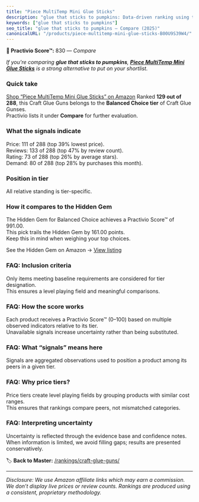 ```yaml
---
title: "Piece MultiTemp Mini Glue Sticks"
description: "glue that sticks to pumpkins: Data-driven ranking using the Practivio Score™. Positioned by quality, value, demand, findability, momentum."
keywords: ["glue that sticks to pumpkins"]
seo_title: "glue that sticks to pumpkins — Compare (2025)"
canonicalURL: "/products/piece-multitemp-mini-glue-sticks-B00U9S39W4/"
---
```


**🛒 Practivio Score™:** 830 — _Compare_


*If you're comparing **glue that sticks to pumpkins**, **[Piece MultiTemp Mini Glue Sticks](https://www.amazon.com/dp/B00U9S39W4?tag=practivio-20)** is a strong alternative to put on your shortlist.*
### Quick take
[Shop “Piece MultiTemp Mini Glue Sticks” on Amazon](https://www.amazon.com/dp/B00U9S39W4?tag=practivio-20)
Ranked **129 out of 288**, this Craft Glue Guns belongs to the **Balanced Choice tier** of Craft Glue Gunses.  
Practivio lists it under **Compare** for further evaluation.

### What the signals indicate
Price: 111 of 288 (top 39% lowest price).  
Reviews: 133 of 288 (top 47% by review count).  
Rating: 73 of 288 (top 26% by average stars).  
Demand: 80 of 288 (top 28% by purchases this month).

### Position in tier
All relative standing is tier-specific.

### How it compares to the Hidden Gem
The Hidden Gem for Balanced Choice achieves a Practivio Score™ of 991.00.  
This pick trails the Hidden Gem by 161.00 points.  
Keep this in mind when weighing your top choices.  

See the Hidden Gem on Amazon → [View listing](https://www.amazon.com/dp/B001AH5EXK?tag=practivio-20)

### FAQ: Inclusion criteria
Only items meeting baseline requirements are considered for tier designation.  
This ensures a level playing field and meaningful comparisons.

### FAQ: How the score works
Each product receives a Practivio Score™ (0–100) based on multiple observed indicators relative to its tier.  
Unavailable signals increase uncertainty rather than being substituted.

### FAQ: What “signals” means here
Signals are aggregated observations used to position a product among its peers in a given tier.

### FAQ: Why price tiers?
Price tiers create level playing fields by grouping products with similar cost ranges.  
This ensures that rankings compare peers, not mismatched categories.

### FAQ: Interpreting uncertainty
Uncertainty is reflected through the evidence base and confidence notes.  
When information is limited, we avoid filling gaps; results are presented conservatively.

<!-- Missing template for Compare/CompareWithinPriceClass -->


🏷️ **Back to Master:** [/rankings/craft-glue-guns/](/rankings/craft-glue-guns/)

---
_Disclosure: We use Amazon affiliate links which may earn a commission. We don’t display live prices or review counts. Rankings are produced using a consistent, proprietary methodology._
